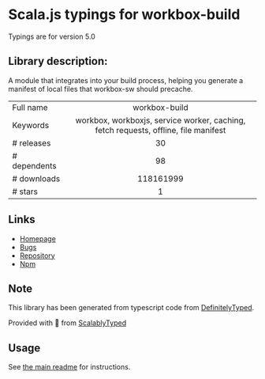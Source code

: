 
# Scala.js typings for workbox-build

Typings are for version 5.0

## Library description:
A module that integrates into your build process, helping you generate a manifest of local files that workbox-sw should precache.

|                    |                 |
| ------------------ | :-------------: |
| Full name          | workbox-build |
| Keywords           | workbox, workboxjs, service worker, caching, fetch requests, offline, file manifest |
| # releases         | 30 |
| # dependents       | 98 |
| # downloads        | 118161999 |
| # stars            | 1 |

## Links
- [Homepage](https://github.com/GoogleChrome/workbox)
- [Bugs](https://github.com/GoogleChrome/workbox/issues)
- [Repository](https://github.com/googlechrome/workbox)
- [Npm](https://www.npmjs.com/package/workbox-build)
    


## Note
This library has been generated from typescript code from [DefinitelyTyped](https://definitelytyped.org).

Provided with :purple_heart: from [ScalablyTyped](https://github.com/oyvindberg/ScalablyTyped)

## Usage
See [the main readme](../../readme.md) for instructions.


